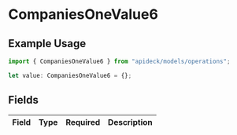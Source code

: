# CompaniesOneValue6

## Example Usage

```typescript
import { CompaniesOneValue6 } from "apideck/models/operations";

let value: CompaniesOneValue6 = {};
```

## Fields

| Field       | Type        | Required    | Description |
| ----------- | ----------- | ----------- | ----------- |